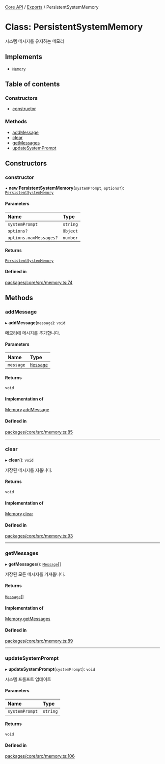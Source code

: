[Core API](../../) / [Exports](../modules) / PersistentSystemMemory

# Class: PersistentSystemMemory

시스템 메시지를 유지하는 메모리

## Implements

- [`Memory`](../interfaces/Memory)

## Table of contents

### Constructors

- [constructor](PersistentSystemMemory#constructor)

### Methods

- [addMessage](PersistentSystemMemory#addmessage)
- [clear](PersistentSystemMemory#clear)
- [getMessages](PersistentSystemMemory#getmessages)
- [updateSystemPrompt](PersistentSystemMemory#updatesystemprompt)

## Constructors

### constructor

• **new PersistentSystemMemory**(`systemPrompt`, `options?`): [`PersistentSystemMemory`](PersistentSystemMemory)

#### Parameters

| Name | Type |
| :------ | :------ |
| `systemPrompt` | `string` |
| `options?` | `Object` |
| `options.maxMessages?` | `number` |

#### Returns

[`PersistentSystemMemory`](PersistentSystemMemory)

#### Defined in

[packages/core/src/memory.ts:74](https://github.com/woojubb/robota/blob/1202ed01072674e4ff6307d72c09a57873f8f949/packages/core/src/memory.ts#L74)

## Methods

### addMessage

▸ **addMessage**(`message`): `void`

메모리에 메시지를 추가합니다.

#### Parameters

| Name | Type |
| :------ | :------ |
| `message` | [`Message`](../interfaces/Message) |

#### Returns

`void`

#### Implementation of

[Memory](../interfaces/Memory).[addMessage](../interfaces/Memory#addmessage)

#### Defined in

[packages/core/src/memory.ts:85](https://github.com/woojubb/robota/blob/1202ed01072674e4ff6307d72c09a57873f8f949/packages/core/src/memory.ts#L85)

___

### clear

▸ **clear**(): `void`

저장된 메시지를 지웁니다.

#### Returns

`void`

#### Implementation of

[Memory](../interfaces/Memory).[clear](../interfaces/Memory#clear)

#### Defined in

[packages/core/src/memory.ts:93](https://github.com/woojubb/robota/blob/1202ed01072674e4ff6307d72c09a57873f8f949/packages/core/src/memory.ts#L93)

___

### getMessages

▸ **getMessages**(): [`Message`](../interfaces/Message)[]

저장된 모든 메시지를 가져옵니다.

#### Returns

[`Message`](../interfaces/Message)[]

#### Implementation of

[Memory](../interfaces/Memory).[getMessages](../interfaces/Memory#getmessages)

#### Defined in

[packages/core/src/memory.ts:89](https://github.com/woojubb/robota/blob/1202ed01072674e4ff6307d72c09a57873f8f949/packages/core/src/memory.ts#L89)

___

### updateSystemPrompt

▸ **updateSystemPrompt**(`systemPrompt`): `void`

시스템 프롬프트 업데이트

#### Parameters

| Name | Type |
| :------ | :------ |
| `systemPrompt` | `string` |

#### Returns

`void`

#### Defined in

[packages/core/src/memory.ts:106](https://github.com/woojubb/robota/blob/1202ed01072674e4ff6307d72c09a57873f8f949/packages/core/src/memory.ts#L106)
